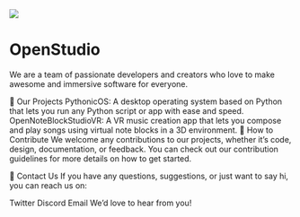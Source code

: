 <div id=“header” align=“center”> <img src=“https://media.giphy.com/media/M9gbBd9nbDrOTu1Mqx/giphy.gif” width=“100”/> <h1>OpenStudio</h1> <p>We are a team of passionate developers and creators who love to make awesome and immersive software for everyone.</p> </div>

🚀 Our Projects
PythonicOS: A desktop operating system based on Python that lets you run any Python script or app with ease and speed.
OpenNoteBlockStudioVR: A VR music creation app that lets you compose and play songs using virtual note blocks in a 3D environment.
🙌 How to Contribute
We welcome any contributions to our projects, whether it’s code, design, documentation, or feedback. You can check out our contribution guidelines for more details on how to get started.

💬 Contact Us
If you have any questions, suggestions, or just want to say hi, you can reach us on:

Twitter
Discord
Email
We’d love to hear from you!
